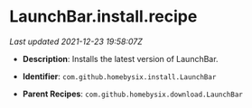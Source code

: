 # LaunchBar.install.recipe

_Last updated 2021-12-23 19:58:07Z_

- **Description**: Installs the latest version of LaunchBar.

- **Identifier**: `com.github.homebysix.install.LaunchBar`

- **Parent Recipes**: `com.github.homebysix.download.LaunchBar`